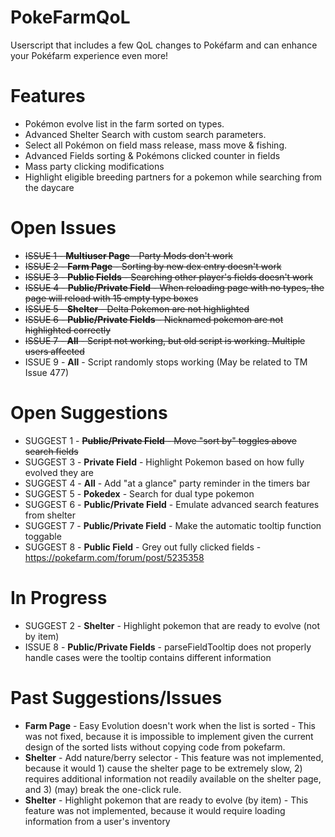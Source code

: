 # PokeFarmQoL
Userscript that includes a few QoL changes to Pokéfarm and can enhance your Pokéfarm experience even more!

# Features
- Pokémon evolve list in the farm sorted on types.
- Advanced Shelter Search with custom search parameters.
- Select all Pokémon on field mass release, mass move & fishing.
- Advanced Fields sorting & Pokémons clicked counter in fields
- Mass party clicking modifications
- Highlight eligible breeding partners for a pokemon while searching from the daycare

# Open Issues
- ~~ISSUE 1 - **Multiuser Page** - Party Mods don't work~~
- ~~ISSUE 2 - **Farm Page** - Sorting by new dex entry doesn't work~~
- ~~ISSUE 3 - **Public Fields** - Searching other player's fields doesn't work~~
- ~~ISSUE 4 - **Public/Private Field** - When reloading page with no types, the page will reload with 15 empty type boxes~~
- ~~ISSUE 5 - **Shelter** - Delta Pokemon are not highlighted~~
- ~~ISSUE 6 - **Public/Private Fields** - Nicknamed pokemon are not highlighted correctly~~
- ~~ISSUE 7 - **All** - Script not working, but old script is working. Multiple users affected~~
- ISSUE 9 - **All** - Script randomly stops working (May be related to TM Issue 477)

# Open Suggestions
- SUGGEST 1 - ~~**Public/Private Field** - Move "sort by" toggles above search fields~~
- SUGGEST 3 - **Private Field** - Highlight Pokemon based on how fully evolved they are
- SUGGEST 4 - **All** - Add "at a glance" party reminder in the timers bar
- SUGGEST 5 - **Pokedex** - Search for dual type pokemon
- SUGGEST 6 - **Public/Private Field** - Emulate advanced search features from shelter
- SUGGEST 7 - **Public/Private Field** - Make the automatic tooltip function toggable
- SUGGEST 8 - **Public Field** - Grey out fully clicked fields - https://pokefarm.com/forum/post/5235358

# In Progress
- SUGGEST 2 - **Shelter** - Highlight pokemon that are ready to evolve (not by item)
- ISSUE 8 - **Public/Private Fields** - parseFieldTooltip does not properly handle cases were the tooltip contains different information

# Past Suggestions/Issues
- **Farm Page** - Easy Evolution doesn't work when the list is sorted - This was not fixed, because it is impossible to implement given the current design of the sorted lists without copying code from pokefarm.
- **Shelter** - Add nature/berry selector - This feature was not implemented, because it would 1) cause the shelter page to be extremely slow, 2) requires additional information not readily available on the shelter page, and 3) (may) break the one-click rule.
- **Shelter** - Highlight pokemon that are ready to evolve (by item) - This feature was not implemented, because it would require loading information from a user's inventory
